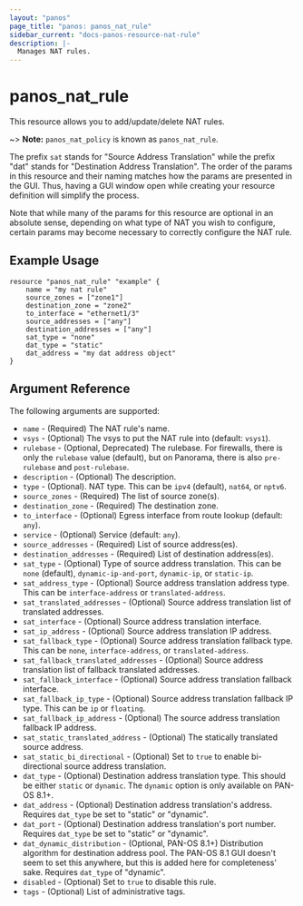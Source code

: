 ```yaml
---
layout: "panos"
page_title: "panos: panos_nat_rule"
sidebar_current: "docs-panos-resource-nat-rule"
description: |-
  Manages NAT rules.
---
```


# panos_nat_rule

This resource allows you to add/update/delete NAT rules.

~> **Note:** `panos_nat_policy` is known as `panos_nat_rule`.

The prefix `sat` stands for "Source Address Translation" while the prefix "dat"
stands for "Destination Address Translation".  The order of the params in
this resource and their naming matches how the params are presented in
the GUI.  Thus, having a GUI window open while creating your resource
definition will simplify the process.

Note that while many of the params for this resource are optional in an
absolute sense, depending on what type of NAT you wish to configure, certain
params may become necessary to correctly configure the NAT rule.

## Example Usage

```hcl
resource "panos_nat_rule" "example" {
    name = "my nat rule"
    source_zones = ["zone1"]
    destination_zone = "zone2"
    to_interface = "ethernet1/3"
    source_addresses = ["any"]
    destination_addresses = ["any"]
    sat_type = "none"
    dat_type = "static"
    dat_address = "my dat address object"
}
```

## Argument Reference

The following arguments are supported:

* `name` - (Required) The NAT rule's name.
* `vsys` - (Optional) The vsys to put the NAT rule into (default:
  `vsys1`).
* `rulebase` - (Optional, Deprecated) The rulebase.  For firewalls, there is only the
  `rulebase` value (default), but on Panorama, there is also `pre-rulebase`
  and `post-rulebase`.
* `description` - (Optional) The description.
* `type` - (Optional). NAT type.  This can be `ipv4` (default), `nat64`, or
  `nptv6`.
* `source_zones` - (Required) The list of source zone(s).
* `destination_zone` - (Required) The destination zone.
* `to_interface` - (Optional) Egress interface from route lookup (default:
  `any`).
* `service` - (Optional) Service (default: `any`).
* `source_addresses` - (Required) List of source address(es).
* `destination_addresses` - (Required) List of destination address(es).
* `sat_type` - (Optional) Type of source address translation.  This can be
  `none` (default), `dynamic-ip-and-port`, `dynamic-ip`, or `static-ip`.
* `sat_address_type` - (Optional) Source address translation address type.
  This can be `interface-address` or `translated-address`.
* `sat_translated_addresses` - (Optional) Source address translation list of
  translated addresses.
* `sat_interface` - (Optional) Source address translation interface.
* `sat_ip_address` - (Optional) Source address translation IP address.
* `sat_fallback_type` - (Optional) Source address translation fallback type.
  This can be `none`, `interface-address`, or `translated-address`.
* `sat_fallback_translated_addresses` - (Optional) Source address translation
  list of fallback translated addresses.
* `sat_fallback_interface` - (Optional) Source address translation fallback
  interface.
* `sat_fallback_ip_type` - (Optional) Source address translation fallback
  IP type.  This can be `ip` or `floating`.
* `sat_fallback_ip_address` - (Optional) The source address translation
  fallback IP address.
* `sat_static_translated_address` - (Optional) The statically translated source
  address.
* `sat_static_bi_directional` - (Optional) Set to `true` to enable
  bi-directional source address translation.
* `dat_type` - (Optional) Destination address translation type.  This should
  be either `static` or `dynamic`.  The `dynamic` option is only available on
  PAN-OS 8.1+.
* `dat_address` - (Optional) Destination address translation's address.  Requires
  `dat_type` be set to "static" or "dynamic".
* `dat_port` - (Optional) Destination address translation's port number.  Requires
  `dat_type` be set to "static" or "dynamic".
* `dat_dynamic_distribution` - (Optional, PAN-OS 8.1+) Distribution algorithm
  for destination address pool.  The PAN-OS 8.1 GUI doesn't seem to set this
  anywhere, but this is added here for completeness' sake.  Requires `dat_type`
  of "dynamic".
* `disabled` - (Optional) Set to `true` to disable this rule.
* `tags` - (Optional) List of administrative tags.
